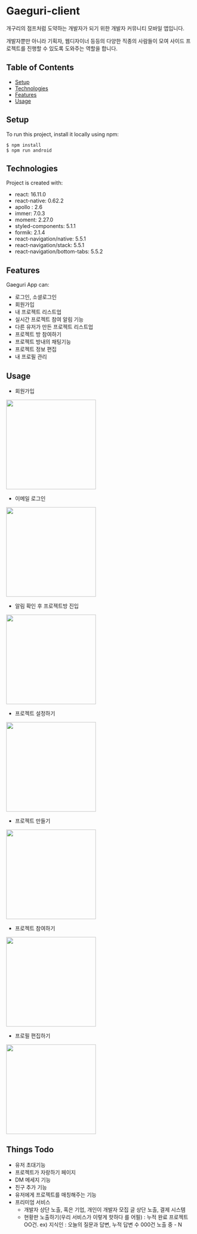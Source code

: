 # Gaeguri-client

개구리의 점프처럼 도약하는 개발자가 되기 위한 개발자 커뮤니티 모바일 앱입니다.

개발자뿐만 아니라 기획자, 웹디자이너 등등의 다양한 직종의 사람들이 모여 사이드 프로젝트를 진행할 수 있도록 도와주는 역할을 합니다.

## Table of Contents

- [Setup](#Setup)
- [Technologies](#Technologies)
- [Features](#Features)
- [Usage](#Usage)

## Setup

To run this project, install it locally using npm:

```
$ npm install
$ npm run android
```

## Technologies

Project is created with:

- react: 16.11.0
- react-native: 0.62.2
- apollo : 2.6
- immer: 7.0.3
- moment: 2.27.0
- styled-components: 5.1.1
- formik: 2.1.4
- react-navigation/native: 5.5.1
- react-navigation/stack: 5.5.1
- react-navigation/bottom-tabs: 5.5.2 

## Features

Gaeguri App can:

- 로그인, 소셜로그인
- 회원가입
- 내 프로젝트 리스트업
- 실시간 프로젝트 참여 알림 기능
- 다른 유저가 만든 프로젝트 리스트업
- 프로젝트 방 참여하기
- 프로젝트 방내의 채팅기능
- 프로젝트 정보 편집
- 내 프로필 관리

## Usage

- 회원가입
<img src="https://user-images.githubusercontent.com/35520893/88159155-e5e5ac00-cc47-11ea-932f-190fdd8602ea.gif" width ="240px"/>

- 이메일 로그인
<img src="https://user-images.githubusercontent.com/35520893/88158128-9b176480-cc46-11ea-8fbe-8bcbe258d16a.gif" width ="240px"/>

- 알림 확인 후 프로젝트방 진입
<img src="https://user-images.githubusercontent.com/35520893/88159374-2d6c3800-cc48-11ea-88c3-ed38d4b8ba25.gif" width ="240px"/>


- 프로젝트 설정하기
<img src="https://user-images.githubusercontent.com/35520893/88156220-17f50f00-cc44-11ea-9c2e-655b54b20921.gif" width ="240px"/>

- 프로젝트 만들기
<img src="https://user-images.githubusercontent.com/35520893/88156228-1aefff80-cc44-11ea-855e-9a324c792d10.gif" width ="240px"/>

- 프로젝트 참여하기
<img src="https://user-images.githubusercontent.com/35520893/88158138-9e125500-cc46-11ea-8617-e187f2812941.gif" width ="240px"/>

- 프로필 편집하기 
<img src="https://user-images.githubusercontent.com/35520893/88156202-10356a80-cc44-11ea-974e-5c48b81e9363.gif" width ="240px"/>


## Things Todo
- 유저 초대기능
- 프로젝트가 자랑하기 페이지
- DM 메세지 기능
- 친구 추가 기능
- 유저에게 프로젝트를 매칭해주는 기능
- 프리미엄 서비스
  - 개발자 상단 노출, 혹은 기업, 개인이 개발자 모집 글 상단 노출, 결제 시스템 
  - 현황판 노출하기(우리 서비스가 이렇게 핫하다 를 어필) : 누적 완료 프로젝트 OO건. ex) 지식인 : 오늘의 질문과 답변, 누적 답변 수 000건 노출 중 - N

